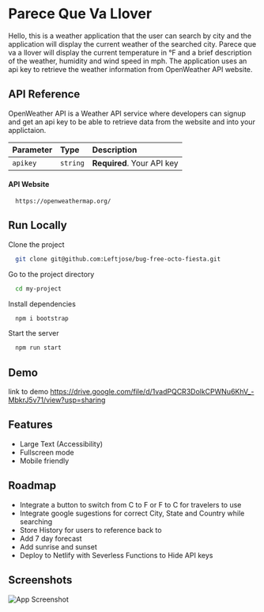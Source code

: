 

# Parece Que Va Llover



Hello, this is a weather application that the user can search by city and the application will display the current weather of the searched city. Parece que va a llover will display the current temperature in °F and a brief description of the weather, humidity and wind speed in mph. The application uses an api key to retrieve the weather information from OpenWeather API website.  


## API Reference

OpenWeather API is a Weather API service where developers can signup and get an api key to be able to retrieve data from the website and into your applictaion.





| Parameter | Type     | Description                |
| :-------- | :------- | :------------------------- |
| `apikey` | `string` | **Required**. Your API key |

#### API Website

```http
  https://openweathermap.org/
```




## Run Locally

Clone the project

```bash
  git clone git@github.com:Leftjose/bug-free-octo-fiesta.git
```

Go to the project directory

```bash
  cd my-project
```

Install dependencies

```bash
  npm i bootstrap
```

Start the server

```bash
  npm run start
```



## Demo

link to demo
https://drive.google.com/file/d/1vadPQCR3DolkCPWNu6KhV_-MbkrJ5v71/view?usp=sharing

## Features

- Large Text (Accessibility)
- Fullscreen mode
- Mobile friendly


## Roadmap

- Integrate a button to switch from C to F or F to C for travelers to use 
- Integrate google sugestions for correct City, State and Country while searching 
- Store History for users to reference back to
- Add 7 day forecast 
- Add sunrise and sunset 
- Deploy to Netlify with Severless Functions to Hide API keys


## Screenshots

![App Screenshot]()

